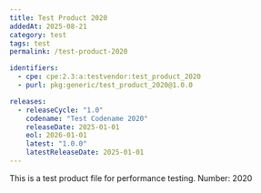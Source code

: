 ```yaml
---
title: Test Product 2020
addedAt: 2025-08-21
category: test
tags: test
permalink: /test-product-2020

identifiers:
  - cpe: cpe:2.3:a:testvendor:test_product_2020
  - purl: pkg:generic/test_product_2020@1.0.0

releases:
  - releaseCycle: "1.0"
    codename: "Test Codename 2020"
    releaseDate: 2025-01-01
    eol: 2026-01-01
    latest: "1.0.0"
    latestReleaseDate: 2025-01-01
---
```


This is a test product file for performance testing. Number: 2020
